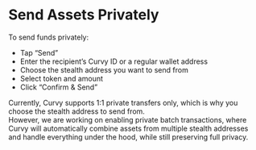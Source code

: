 # Send Assets Privately

To send funds privately:

- Tap “Send”
- Enter the recipient’s Curvy ID or a regular wallet address
- Choose the stealth address you want to send from
- Select token and amount
- Click “Confirm & Send”

Currently, Curvy supports 1:1 private transfers only, which is why you choose the stealth address to send from.  
However, we are working on enabling private batch transactions, where Curvy will automatically combine assets from multiple stealth addresses and handle everything under the hood, while still preserving full privacy.
